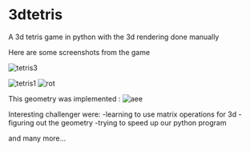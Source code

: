 # 3dtetris
A 3d tetris game in python with the 3d rendering done manually

Here are some screenshots from the game

![tetris3](https://user-images.githubusercontent.com/102361078/214153735-9b5bb675-1849-45ea-878c-0c3faba7ad3a.png)


![tetris1](https://user-images.githubusercontent.com/102361078/214153747-1f093bfc-5c8c-4f92-b60c-b6d4635c1f12.png)
![rot](https://user-images.githubusercontent.com/102361078/214153759-e2f7e8fc-cc41-4f57-b639-e77830a54013.png)


This geometry was implemented :
![aee](https://user-images.githubusercontent.com/102361078/214153809-dae375b8-c4e5-41da-ad5f-b6b1f80081f4.jpg)


Interesting challenger were:
-learning to use matrix operations for 3d
-figuring out the geometry
-trying to speed up our python program

and many more...
